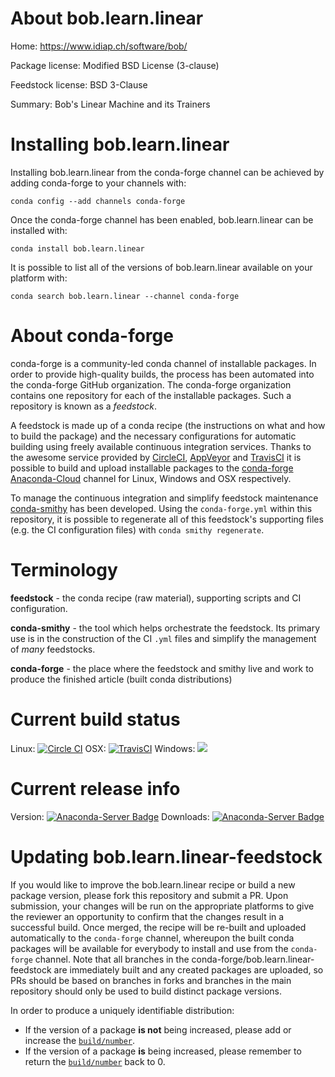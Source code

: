 About bob.learn.linear
======================

Home: https://www.idiap.ch/software/bob/

Package license: Modified BSD License (3-clause)

Feedstock license: BSD 3-Clause

Summary: Bob's Linear Machine and its Trainers



Installing bob.learn.linear
===========================

Installing bob.learn.linear from the conda-forge channel can be achieved by adding conda-forge to your channels with:

```
conda config --add channels conda-forge
```

Once the conda-forge channel has been enabled, bob.learn.linear can be installed with:

```
conda install bob.learn.linear
```

It is possible to list all of the versions of bob.learn.linear available on your platform with:

```
conda search bob.learn.linear --channel conda-forge
```


About conda-forge
=================

conda-forge is a community-led conda channel of installable packages.
In order to provide high-quality builds, the process has been automated into the
conda-forge GitHub organization. The conda-forge organization contains one repository
for each of the installable packages. Such a repository is known as a *feedstock*.

A feedstock is made up of a conda recipe (the instructions on what and how to build
the package) and the necessary configurations for automatic building using freely
available continuous integration services. Thanks to the awesome service provided by
[CircleCI](https://circleci.com/), [AppVeyor](http://www.appveyor.com/)
and [TravisCI](https://travis-ci.org/) it is possible to build and upload installable
packages to the [conda-forge](https://anaconda.org/conda-forge)
[Anaconda-Cloud](http://docs.anaconda.org/) channel for Linux, Windows and OSX respectively.

To manage the continuous integration and simplify feedstock maintenance
[conda-smithy](http://github.com/conda-forge/conda-smithy) has been developed.
Using the ``conda-forge.yml`` within this repository, it is possible to regenerate all of
this feedstock's supporting files (e.g. the CI configuration files) with ``conda smithy regenerate``.


Terminology
===========

**feedstock** - the conda recipe (raw material), supporting scripts and CI configuration.

**conda-smithy** - the tool which helps orchestrate the feedstock.
                   Its primary use is in the construction of the CI ``.yml`` files
                   and simplify the management of *many* feedstocks.

**conda-forge** - the place where the feedstock and smithy live and work to
                  produce the finished article (built conda distributions)

Current build status
====================

Linux: [![Circle CI](https://circleci.com/gh/conda-forge/bob.learn.linear-feedstock.svg?style=shield)](https://circleci.com/gh/conda-forge/bob.learn.linear-feedstock)
OSX: [![TravisCI](https://travis-ci.org/conda-forge/bob.learn.linear-feedstock.svg?branch=master)](https://travis-ci.org/conda-forge/bob.learn.linear-feedstock)
Windows: ![](https://cdn.rawgit.com/conda-forge/conda-smithy/90845bba35bec53edac7a16638aa4d77217a3713/conda_smithy/static/disabled.svg)

Current release info
====================
Version: [![Anaconda-Server Badge](https://anaconda.org/conda-forge/bob.learn.linear/badges/version.svg)](https://anaconda.org/conda-forge/bob.learn.linear)
Downloads: [![Anaconda-Server Badge](https://anaconda.org/conda-forge/bob.learn.linear/badges/downloads.svg)](https://anaconda.org/conda-forge/bob.learn.linear)


Updating bob.learn.linear-feedstock
===================================

If you would like to improve the bob.learn.linear recipe or build a new
package version, please fork this repository and submit a PR. Upon submission,
your changes will be run on the appropriate platforms to give the reviewer an
opportunity to confirm that the changes result in a successful build. Once
merged, the recipe will be re-built and uploaded automatically to the
`conda-forge` channel, whereupon the built conda packages will be available for
everybody to install and use from the `conda-forge` channel.
Note that all branches in the conda-forge/bob.learn.linear-feedstock are
immediately built and any created packages are uploaded, so PRs should be based
on branches in forks and branches in the main repository should only be used to
build distinct package versions.

In order to produce a uniquely identifiable distribution:
 * If the version of a package **is not** being increased, please add or increase
   the [``build/number``](http://conda.pydata.org/docs/building/meta-yaml.html#build-number-and-string).
 * If the version of a package **is** being increased, please remember to return
   the [``build/number``](http://conda.pydata.org/docs/building/meta-yaml.html#build-number-and-string)
   back to 0.
